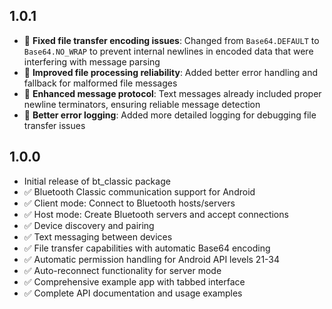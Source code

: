 ## 1.0.1

- 🐛 **Fixed file transfer encoding issues**: Changed from `Base64.DEFAULT` to `Base64.NO_WRAP` to prevent internal newlines in encoded data that were interfering with message parsing
- 🐛 **Improved file processing reliability**: Added better error handling and fallback for malformed file messages
- 🔧 **Enhanced message protocol**: Text messages already included proper newline terminators, ensuring reliable message detection
- 📝 **Better error logging**: Added more detailed logging for debugging file transfer issues

## 1.0.0

- Initial release of bt_classic package
- ✅ Bluetooth Classic communication support for Android
- ✅ Client mode: Connect to Bluetooth hosts/servers
- ✅ Host mode: Create Bluetooth servers and accept connections
- ✅ Device discovery and pairing
- ✅ Text messaging between devices
- ✅ File transfer capabilities with automatic Base64 encoding
- ✅ Automatic permission handling for Android API levels 21-34
- ✅ Auto-reconnect functionality for server mode
- ✅ Comprehensive example app with tabbed interface
- ✅ Complete API documentation and usage examples
